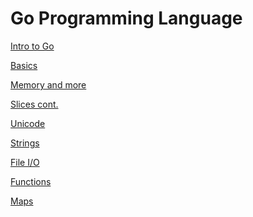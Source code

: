 Go Programming Language
=======================

[Intro to Go](intro.md)

[Basics](basics.md)

[Memory and more](memory.md)

[Slices cont.](slices.md)

[Unicode](unicode.md)

[Strings](strings.md)

[File I/O](files.md)

[Functions](functions.md)

[Maps](maps.md)
